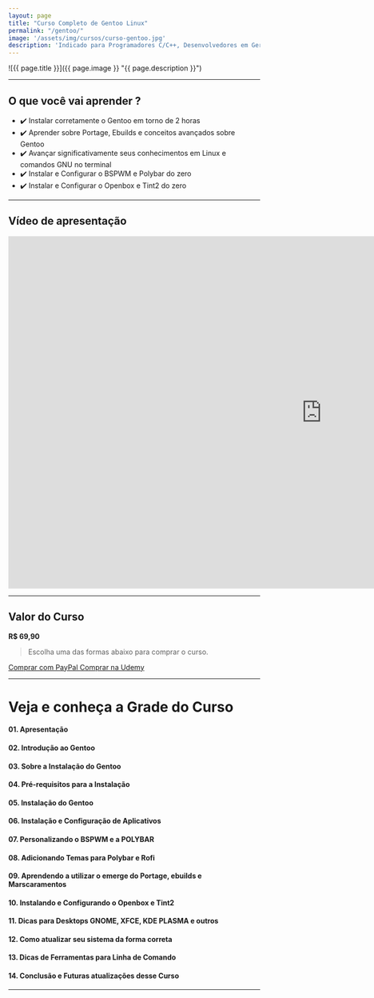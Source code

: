 ```yaml
---
layout: page
title: "Curso Completo de Gentoo Linux"
permalink: "/gentoo/"
image: '/assets/img/cursos/curso-gentoo.jpg'
description: 'Indicado para Programadores C/C++, Desenvolvedores em Geral e Amantes do GNU/Linux!'
---
```


![{{ page.title }}]({{ page.image }} "{{ page.description }}")

---

## O que você vai aprender ? 
+ ✔️  Instalar corretamente o Gentoo em torno de 2 horas
+ ✔️  Aprender sobre Portage, Ebuilds e conceitos avançados sobre Gentoo
+ ✔️  Avançar significativamente seus conhecimentos em Linux e comandos GNU no terminal
+ ✔️  Instalar e Configurar o BSPWM e Polybar do zero
+ ✔️  Instalar e Configurar o Openbox e Tint2 do zero


---

## Vídeo de apresentação
<iframe width="1253" height="705" src="https://player.vimeo.com/video/788080553" title="YouTube video player" frameborder="0" allow="accelerometer; autoplay; clipboard-write; encrypted-media; gyroscope; picture-in-picture" allowfullscreen></iframe>

<!--
<div style="padding:56.25% 0 0 0;position:relative;"><iframe src="https://player.vimeo.com/video/788080553?h=a756f7a6c4&amp;badge=0&amp;autopause=0&amp;player_id=0&amp;app_id=58479" frameborder="0" allow="autoplay; fullscreen; picture-in-picture" allowfullscreen style="position:absolute;top:0;left:0;width:100%;height:100%;" title="Curso Completo de Gentoo Linux"></iframe></div><script src="https://player.vimeo.com/api/player.js"></script>-->

---

## Valor do Curso
**R$ 69,90**
> Escolha uma das formas abaixo para comprar o curso.

<a href="https://cutt.ly/GentooPay" class="btn btn-lg btn-info btn-block my-2 py-3">
  <i class="fab fa-paypal"></i> Comprar com PayPal
</a>

<a href="https://www.udemy.com/course/curso-completo-de-gentoo-linux" class="btn btn-lg btn-danger btn-block my-2 py-3" aria-disabled="true">
  <i class="fas fa-graduation-cap"></i> Comprar na Udemy
</a>

---

# Veja e conheça a Grade do Curso
#### 01. Apresentação
#### 02. Introdução ao Gentoo
#### 03. Sobre a Instalação do Gentoo
#### 04. Pré-requisitos para a Instalação
#### 05. Instalação do Gentoo
#### 06. Instalação e Configuração de Aplicativos
#### 07. Personalizando o BSPWM e a POLYBAR
#### 08. Adicionando Temas para Polybar e Rofi
#### 09. Aprendendo a utilizar o emerge do Portage, ebuilds e Marscaramentos
#### 10. Instalando e Configurando o Openbox e Tint2
#### 11. Dicas para Desktops GNOME, XFCE, KDE PLASMA e outros
#### 12. Como atualizar seu sistema da forma correta
#### 13. Dicas de Ferramentas para Linha de Comando
#### 14. Conclusão e Futuras atualizações desse Curso

---

